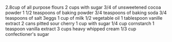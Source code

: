 2.8cup of all purpose flours
2 cups with sugar
3/4 of unsweetened cocoa powder
1 1/2 teaspoons of baking powder
3/4 teaspoons of baking soda
3/4 teaspoons of salt
3eggs
1 cup of milk
1/2 vegetable oil
1 tablespoon vanille extract
2 cans pitted sour cherry
1 cup with sugar
1/4 cup cornstarch
1 teaspoon vanilla extract
3 cups heavy whipped cream
1/3 cup confectioner's sugar
